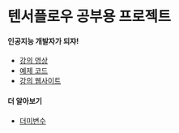 # 텐서플로우 공부용 프로젝트

#### 인공지능 개발자가 되쟈!
- [강의 영상](https://www.youtube.com/channel/UCML9R2ol-l0Ab9OXoNnr7Lw)
- [예제 코드](https://github.com/hunkim/DeepLearningZeroToAll)
- [강의 웹사이트](http://hunkim.github.io/ml/)


#### 더 알아보기
- [더미변수](https://kkokkilkon.tistory.com/37)
